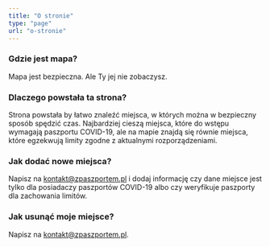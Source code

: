 ```yaml
---
title: "O stronie"
type: "page"
url: "o-stronie"
---
```


<h3 class="text-lg font-bold p-3">Gdzie jest mapa?</h3>

Mapa jest bezpieczna. Ale Ty jej nie zobaczysz.

<h3 class="text-lg font-bold p-3">Dlaczego powstała ta strona?</h3>

Strona powstała by łatwo znaleźć miejsca, w których można w bezpieczny sposób spędzić czas. Najbardziej cieszą miejsca, które do wstępu wymagają paszportu COVID-19, ale na mapie znajdą się równie miejsca, które egzekwują limity zgodne z aktualnymi rozporządzeniami.

<h3 class="text-lg font-bold p-3">Jak dodać nowe miejsca?</h3>

Napisz na <a href="mailto:kontakt@zpaszportem.pl" class="underline text-sky-500">kontakt@zpaszportem.pl</a> i dodaj informację czy dane miejsce jest tylko dla posiadaczy paszportów COVID-19 albo czy weryfikuje paszporty dla zachowania limitów.

<h3 class="text-lg font-bold p-3">Jak usunąć moje miejsce?</h3>

Napisz na <a href="mailto:kontakt@zpaszportem.pl" class="underline text-sky-500">kontakt@zpaszportem.pl</a>.
